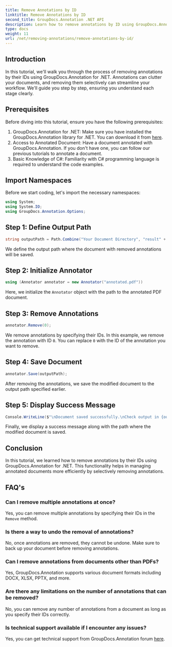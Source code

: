 ```yaml
---
title: Remove Annotations by ID
linktitle: Remove Annotations by ID
second_title: GroupDocs.Annotation .NET API
description: Learn how to remove annotations by ID using GroupDocs.Annotation for .NET. Streamline your document workflow efficiently.
type: docs
weight: 11
url: /net/removing-annotations/remove-annotations-by-id/
---
```

## Introduction
In this tutorial, we'll walk you through the process of removing annotations by their IDs using GroupDocs.Annotation for .NET. Annotations can clutter your documents, and removing them selectively can streamline your workflow. We'll guide you step by step, ensuring you understand each stage clearly.
## Prerequisites
Before diving into this tutorial, ensure you have the following prerequisites:
1. GroupDocs.Annotation for .NET: Make sure you have installed the GroupDocs.Annotation library for .NET. You can download it from [here](https://releases.groupdocs.com/annotation/net/).
2. Access to Annotated Document: Have a document annotated with GroupDocs.Annotation. If you don't have one, you can follow our previous tutorials to annotate a document.
3. Basic Knowledge of C#: Familiarity with C# programming language is required to understand the code examples.

## Import Namespaces
Before we start coding, let's import the necessary namespaces:
```csharp
using System;
using System.IO;
using GroupDocs.Annotation.Options;
```

## Step 1: Define Output Path
```csharp
string outputPath = Path.Combine("Your Document Directory", "result" + Path.GetExtension("input.pdf"));
```
We define the output path where the document with removed annotations will be saved.
## Step 2: Initialize Annotator
```csharp
using (Annotator annotator = new Annotator("annotated.pdf"))
```
Here, we initialize the `Annotator` object with the path to the annotated PDF document.
## Step 3: Remove Annotations
```csharp
annotator.Remove(0);
```
We remove annotations by specifying their IDs. In this example, we remove the annotation with ID `0`. You can replace `0` with the ID of the annotation you want to remove.
## Step 4: Save Document
```csharp
annotator.Save(outputPath);
```
After removing the annotations, we save the modified document to the output path specified earlier.
## Step 5: Display Success Message
```csharp
Console.WriteLine($"\nDocument saved successfully.\nCheck output in {outputPath}.");
```
Finally, we display a success message along with the path where the modified document is saved.

## Conclusion
In this tutorial, we learned how to remove annotations by their IDs using GroupDocs.Annotation for .NET. This functionality helps in managing annotated documents more efficiently by selectively removing annotations.
## FAQ's
### Can I remove multiple annotations at once?
Yes, you can remove multiple annotations by specifying their IDs in the `Remove` method.
### Is there a way to undo the removal of annotations?
No, once annotations are removed, they cannot be undone. Make sure to back up your document before removing annotations.
### Can I remove annotations from documents other than PDFs?
Yes, GroupDocs.Annotation supports various document formats including DOCX, XLSX, PPTX, and more.
### Are there any limitations on the number of annotations that can be removed?
No, you can remove any number of annotations from a document as long as you specify their IDs correctly.
### Is technical support available if I encounter any issues?
Yes, you can get technical support from GroupDocs.Annotation forum [here](https://forum.groupdocs.com/c/annotation/10).
